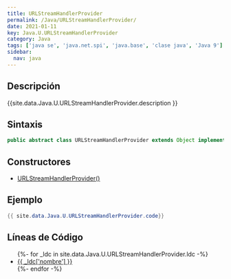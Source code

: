 ```yaml
---
title: URLStreamHandlerProvider
permalink: /Java/URLStreamHandlerProvider/
date: 2021-01-11
key: Java.U.URLStreamHandlerProvider
category: Java
tags: ['java se', 'java.net.spi', 'java.base', 'clase java', 'Java 9']
sidebar: 
  nav: java
---
```


## Descripción
{{site.data.Java.U.URLStreamHandlerProvider.description }}

## Sintaxis
~~~java
public abstract class URLStreamHandlerProvider extends Object implements URLStreamHandlerFactory
~~~

## Constructores
* [URLStreamHandlerProvider()](/Java/URLStreamHandlerProvider/URLStreamHandlerProvider/)

## Ejemplo
~~~java
{{ site.data.Java.U.URLStreamHandlerProvider.code}}
~~~

## Líneas de Código
<ul>
{%- for _ldc in site.data.Java.U.URLStreamHandlerProvider.ldc -%}
   <li>
       <a href="{{_ldc['url'] }}">{{ _ldc['nombre'] }}</a>
   </li>
{%- endfor -%}
</ul>
